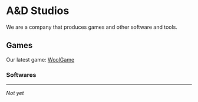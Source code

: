 # A&D Studios

We are a company that produces games and other software and tools.

## Games

Our latest game: [WoolGame](https://woolgra.eu/)

### Softwares
---
*Not yet*
